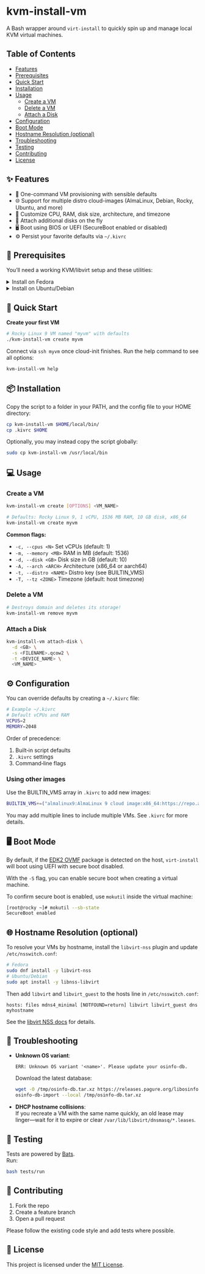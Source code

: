 # kvm-install-vm

A Bash wrapper around `virt-install` to quickly spin up and manage local KVM virtual machines.

## Table of Contents

- [Features](#-features)
- [Prerequisites](#-prerequisites)
- [Quick Start](#-quick-start)
- [Installation](#-installation)
- [Usage](#-usage)
   - [Create a VM](#create-a-vm)
   - [Delete a VM](#delete-a-vm)
   - [Attach a Disk](#attach-a-disk)
- [Configuration](#-configuration)
- [Boot Mode](#-boot-mode)
- [Hostname Resolution (optional)](#-hostname-resolution-optional)
- [Troubleshooting](#-troubleshooting)
- [Testing](#-testing)
- [Contributing](#-contributing)
- [License](#-license)

## ✨ Features

- 🚀 One-command VM provisioning with sensible defaults
- 🌐 Support for multiple distro cloud-images (AlmaLinux, Debian, Rocky, Ubuntu, and more)
- 🔧 Customize CPU, RAM, disk size, architecture, and timezone
- 💾 Attach additional disks on the fly
- 🖥️ Boot using BIOS or UEFI (SecureBoot enabled or disabled)
- ⚙️ Persist your favorite defaults via `~/.kivrc`

## 🔧 Prerequisites

You’ll need a working KVM/libvirt setup and these utilities:

<details>
<summary>Install on Fedora</summary>

```bash
sudo dnf install -y \
  virt-install \
  libguestfs-tools-c \
  qemu-img \
  libvirt-client \
  libosinfo \
  wget
```

</details>

<details>
<summary>Install on Ubuntu/Debian</summary>

```bash
sudo apt update && sudo apt install -y \
  virtinst \
  libguestfs-tools \
  qemu-utils \
  libvirt-clients \
  libosinfo-bin \
  wget
```

</details>

## 🚀 Quick Start

**Create your first VM**

```bash
# Rocky Linux 9 VM named "myvm" with defaults
./kvm-install-vm create myvm
```

Connect via `ssh myvm` once cloud-init finishes. Run the help command to see all options:

```bash
kvm-install-vm help
```

## 📦 Installation

Copy the script to a folder in your PATH, and the config file to your HOME directory:

```bash
cp kvm-install-vm $HOME/local/bin/
cp .kivrc $HOME
```

Optionally, you may instead copy the script globally:

```bash
sudo cp kvm-install-vm /usr/local/bin
```

## 💻 Usage

### Create a VM
```bash
kvm-install-vm create [OPTIONS] <VM_NAME>
```

```bash
# Defaults: Rocky Linux 9, 1 vCPU, 1536 MB RAM, 10 GB disk, x86_64
kvm-install-vm create myvm
```

**Common flags:**
- `-c, --cpus <N>`       Set vCPUs (default: 1)
- `-m, --memory <MB>`    RAM in MB (default: 1536)
- `-d, --disk <GB>`      Disk size in GB (default: 10)
- `-A, --arch <ARCH>`    Architecture (x86_64 or aarch64)
- `-t, --distro <NAME>`  Distro key (see BUILTIN_VMS)
- `-T, --tz <ZONE>`      Timezone (default: host timezone)

### Delete a VM

```bash
# Destroys domain and deletes its storage!
kvm-install-vm remove myvm
```

### Attach a Disk

```bash
kvm-install-vm attach-disk \
  -d <GB> \
  -s <FILENAME>.qcow2 \
  -t <DEVICE_NAME> \
  <VM_NAME>
```

## ⚙️ Configuration

You can override defaults by creating a `~/.kivrc` file:

```bash
# Example ~/.kivrc
# Default vCPUs and RAM
VCPUS=2
MEMORY=2048
```

Order of precedence:

1. Built‑in script defaults
2. `.kivrc` settings
3. Command‑line flags

### Using other images

Use the BUILTIN_VMS array in `.kivrc` to add new images:

```bash
BUILTIN_VMS+=("almalinux9:AlmaLinux 9 cloud image:x86_64:https://repo.almalinux.org/almalinux/9/cloud/images/AlmaLinux-9-cloud.qcow2|almalinux")
```

You may add multiple lines to include multiple VMs. See `.kivrc` for more details.

## 🖥️ Boot Mode

By default, if the [EDK2 OVMF](https://github.com/tianocore/tianocore.github.io/wiki/OVMF) package is detected on the host, `virt-install` will boot using UEFI with secure boot disabled.

With the `-S` flag, you can enable secure boot when creating a virtual machine.

To confirm secure boot is enabled, use `mokutil` inside the virtual machine:

```bash
[root@rocky ~]# mokutil --sb-state
SecureBoot enabled
```

## 🌐 Hostname Resolution (optional)

To resolve your VMs by hostname, install the `libvirt-nss` plugin and update `/etc/nsswitch.conf`:

```bash
# Fedora
sudo dnf install -y libvirt-nss
# Ubuntu/Debian
sudo apt install -y libnss-libvirt
```

Then add `libvirt` and `libvirt_guest` to the hosts line in `/etc/nsswitch.conf`:

```
hosts: files mdns4_minimal [NOTFOUND=return] libvirt libvirt_guest dns myhostname
```

See the [libvirt NSS docs](https://libvirt.org/nss.html) for details.

## 🐞 Troubleshooting

- **Unknown OS variant**:

  ```
  ERR: Unknown OS variant '<name>'. Please update your osinfo-db.
  ```

  Download the latest database:

  ```bash
  wget -O /tmp/osinfo-db.tar.xz https://releases.pagure.org/libosinfo/osinfo-db-$(date +%Y%m%d).tar.xz
  osinfo-db-import --local /tmp/osinfo-db.tar.xz
  ```

- **DHCP hostname collisions**:\
  If you recreate a VM with the same name quickly, an old lease may linger—wait for it to expire or clear `/var/lib/libvirt/dnsmasq/*.leases`.

## 🧪 Testing

Tests are powered by [Bats](https://github.com/bats-core/bats-core).\
Run:

```bash
bash tests/run
```

## 🤝 Contributing

1. Fork the repo
2. Create a feature branch
3. Open a pull request

Please follow the existing code style and add tests where possible.

## 📄 License

This project is licensed under the [MIT License](LICENSE).
